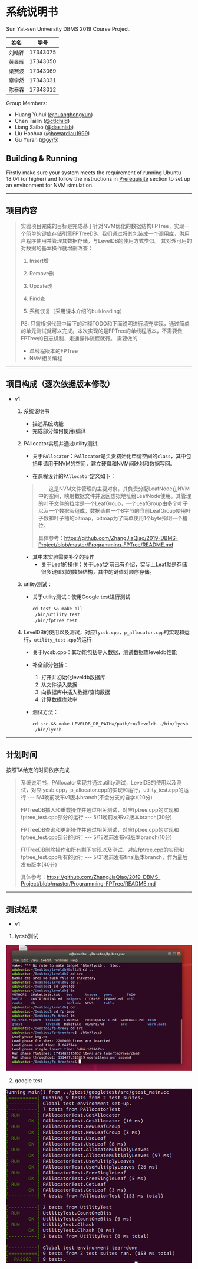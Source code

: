 # 系统说明书

Sun Yat-sen University DBMS 2019 Course Project.

 姓名 |学号
-----|----
刘皓铧|17343075
黄昱珲|17343050
梁赛波|17343069
辜宇然|17343031
陈泰霖|17343012

Group Members:

- Huang Yuhui ([@huanghongxun](https://github.com/huanghongxun))
- Chen Tailin ([@ctlchild](https://github.com/ctlchild))
- Liang Saibo ([@dasinlsb](https://github.com/dasinlsb))
- Liu Haohua ([@howardlau1999](https://github.com/howardlau1999))
- Gu Yuran ([@gyr5](https://github.com/gyr5))

## Building & Running

Firstly make sure your system meets the requirement of running Ubuntu 18.04 (or higher) and follow the instructions in [Prerequisite](PREREQUISITE.md) section to set up an environment for NVM simulation.

---

## 项目内容

>实验项目完成的目标是完成基于针对NVM优化的数据结构FPTree，实现一个简单的键值存储引擎FPTreeDB。我们通过将其包装成一个调用库，供用户程序使用并管理其数据存储，与LevelDB的使用方式类似。
其对外可用的对数据的基本操作就增删改查：
>
>1. Insert增
>
>2. Remove删
>
>3. Update改
>
>4. Find查
>
>5. 系统恢复（采用课本介绍的bulkloading）
>
>PS: 只需根据代码中留下的注释TODO和下面说明进行填充实现，通过简单的单元测试就可以完成。本次实现的是FPTree的单线程版本，不需要做FPTree的日志机制，走通操作流程就行。
>需要做的：
>
>+ 单线程版本的FPTree
>+ NVM相关编程
>
---

## 项目构成（逐次依据版本修改）

+ v1
    1. 系统说明书
        + 描述系统功能
        + 完成部分如何使用/编译
    
    2. PAllocator实现并通过utility测试
        + 关于`PAllocator`：`PAllocator`是负责初始化申请空间的`class`，其中包括申请用于NVM的空间，建立硬盘和NVM间映射和数据写回。
    
        + 在课程设计的`PAllocator`定义如下：
        >&emsp;&emsp;这是NVM文件管理的主要对象，其负责分配LeafNode在NVM中的空间，映射数据文件并返回虚拟地址给LeafNode使用。其管理的叶子文件的粒度是一个LeafGroup，一个LeafGroup由多个叶子以及一个数据头组成，数据头由一个8字节的当前LeafGroup使用叶子数和叶子槽的bitmap，bitmap为了简单使用1个byte指明一个槽位。
        >
        >具体参考：https://github.com/ZhangJiaQiao/2019-DBMS-Project/blob/master/Programming-FPTree/README.md
        >

        + 其中本实验需要补全的操作
            + 关于Leaf的操作：关于Leaf之前已有介绍，实际上Leaf就是存储很多键值对的数据结构，其中的键值对顺序存储。

    3. utility测试：

        + 关于utility测试：使用Google test进行测试

            ```shell
            cd test && make all
            ./bin/utility_test
            ./bin/fptree_test
            ```
    

    4. LevelDB的使用以及测试，对应`lycsb.cpp`，`p_allocator.cpp`的实现和运行，`utility_test.cpp`的运行

        + 关于lycsb.cpp：其功能包括导入数据，测试数据库leveldb性能

        + 补全部分包括：
            
            1. 打开并初始化leveldb数据库
            2. 从文件读入数据
            3. 向数据库中插入数据/查询数据
            4. 计算数据库效率

        + 测试方法：

            ```shell
            cd src && make LEVELDB_DB_PATH=/path/to/leveldb ./bin/lycsb
            ./bin/lycsb
            ```
    
---

## 计划时间

按照TA给定的时间依序完成

>系统说明书，PAllocator实现并通过utility测试，LevelDB的使用以及测试，对应lycsb.cpp，p_allocator.cpp的实现和运行，utility_test.cpp的运行 --- 5/4晚前发布v1版本branch(不会分支的自学)(20分)
>
>FPTreeDB插入和重载操作并通过相关测试，对应fptree.cpp的实现和fptree_test.cpp部分的运行 --- 5/11晚前发布v2版本branch(30分)
>
>FPTreeDB查询和更新操作并通过相关测试，对应fptree.cpp的实现和fptree_test.cpp部分的运行 --- 5/18晚前发布v3版本branch(10分)
>
>FPTreeDB删除操作和所有剩下实现以及测试，对应fptree.cpp的实现和fptree_test.cpp所有的运行 --- 5/31晚前发布final版本branch，作为最后发布版本(40分)
>
>具体参考：https://github.com/ZhangJiaQiao/2019-DBMS-Project/blob/master/Programming-FPTree/README.md
>
---

## 测试结果

+ v1

1. lycsb测试

![lycsb](./images/lycsb.png)

2. google test

![gtest](./images/gtest.png)